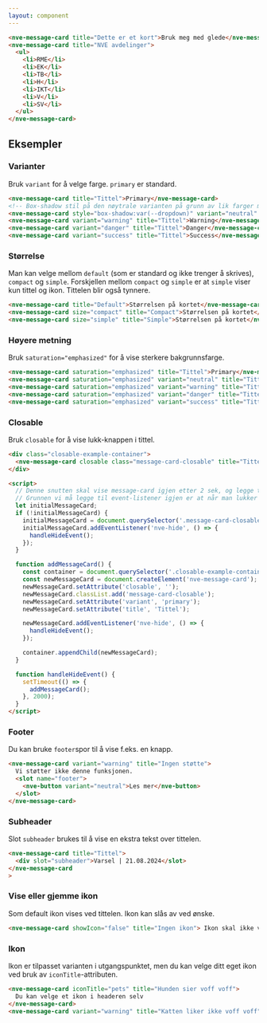 ```yaml
---
layout: component
---
```


<CodeExamplePreview>

```html
<nve-message-card title="Dette er et kort">Bruk meg med glede</nve-message-card>
<nve-message-card title="NVE avdelinger">
  <ul>
    <li>RME</li>
    <li>EK</li>
    <li>TB</li>
    <li>H</li>
    <li>IKT</li>
    <li>V</li>
    <li>SV</li>
  </ul>
</nve-message-card>
```

</CodeExamplePreview>

## Eksempler

### Varianter

Bruk `variant` for å velge farge. `primary` er standard.

<CodeExamplePreview>

```html
<nve-message-card title="Tittel">Primary</nve-message-card>
<!-- Box-shadow stil på den nøytrale varianten på grunn av lik farger med bakgrunnen i kodeforhåndsvisningen -->
<nve-message-card style="box-shadow:var(--dropdown)" variant="neutral" title="Tittel">Neutral</nve-message-card>
<nve-message-card variant="warning" title="Tittel">Warning</nve-message-card>
<nve-message-card variant="danger" title="Tittel">Danger</nve-message-card>
<nve-message-card variant="success" title="Tittel">Success</nve-message-card>
```

</CodeExamplePreview>

### Størrelse

Man kan velge mellom `default` (som er standard og ikke trenger å skrives), `compact` og `simple`.
Forskjellen mellom `compact` og `simple` er at `simple` viser kun tittel og ikon. Tittelen blir også tynnere.

<CodeExamplePreview>

```html
<nve-message-card title="Default">Størrelsen på kortet</nve-message-card>
<nve-message-card size="compact" title="Compact">Størrelsen på kortet</nve-message-card>
<nve-message-card size="simple" title="Simple">Størrelsen på kortet</nve-message-card>
```

</CodeExamplePreview>

### Høyere metning

Bruk `saturation="emphasized"` for å vise sterkere bakgrunnsfarge.

<CodeExamplePreview>

```html
<nve-message-card saturation="emphasized" title="Tittel">Primary</nve-message-card>
<nve-message-card saturation="emphasized" variant="neutral" title="Tittel">Neutral</nve-message-card>
<nve-message-card saturation="emphasized" variant="warning" title="Tittel">Warning</nve-message-card>
<nve-message-card saturation="emphasized" variant="danger" title="Tittel">Danger</nve-message-card>
<nve-message-card saturation="emphasized" variant="success" title="Tittel">Success</nve-message-card>
```

</CodeExamplePreview>

### Closable

Bruk `closable` for å vise lukk-knappen i tittel.

<CodeExamplePreview>

```html
<div class="closable-example-container">
  <nve-message-card closable class="message-card-closable" title="Tittel "> </nve-message-card>
</div>

<script>
  // Denne snutten skal vise message-card igjen etter 2 sek, og legge til an event igjen på det ny lagde message-card.
  // Grunnen vi må legge til event-listener igjen er at når man lukker message-card den forsvinner fra DOMen.
  let initialMessageCard;
  if (!initialMessageCard) {
    initialMessageCard = document.querySelector('.message-card-closable');
    initialMessageCard.addEventListener('nve-hide', () => {
      handleHideEvent();
    });
  }

  function addMessageCard() {
    const container = document.querySelector('.closable-example-container');
    const newMessageCard = document.createElement('nve-message-card');
    newMessageCard.setAttribute('closable', '');
    newMessageCard.classList.add('message-card-closable');
    newMessageCard.setAttribute('variant', 'primary');
    newMessageCard.setAttribute('title', 'Tittel');

    newMessageCard.addEventListener('nve-hide', () => {
      handleHideEvent();
    });

    container.appendChild(newMessageCard);
  }

  function handleHideEvent() {
    setTimeout(() => {
      addMessageCard();
    }, 2000);
  }
</script>
```

</CodeExamplePreview>

### Footer

Du kan bruke `footer`spor til å vise f.eks. en knapp.

<CodeExamplePreview>

```html
<nve-message-card variant="warning" title="Ingen støtte">
  Vi støtter ikke denne funksjonen.
  <slot name="footer">
    <nve-button variant="neutral">Les mer</nve-button>
  </slot>
</nve-message-card>
```

</CodeExamplePreview>

### Subheader

Slot `subheader` brukes til å vise en ekstra tekst over tittelen.

<CodeExamplePreview>

```html
<nve-message-card title="Tittel">
  <div slot="subheader">Varsel | 21.08.2024</slot>
</nve-message-card
>
```

</CodeExamplePreview>

### Vise eller gjemme ikon

Som default ikon vises ved tittelen. Ikon kan slås av ved ønske.

<CodeExamplePreview>

```html
<nve-message-card showIcon="false" title="Ingen ikon"> Ikon skal ikke vises </nve-message-card>
```

</CodeExamplePreview>

### Ikon

Ikon er tilpasset varianten i utgangspunktet, men du kan velge ditt eget ikon ved bruk av `iconTitle`-attributen.

<CodeExamplePreview>

```html
<nve-message-card iconTitle="pets" title="Hunden sier voff voff">
  Du kan velge et ikon i headeren selv
</nve-message-card>
<nve-message-card variant="warning" title="Katten liker ikke voff voff"> Vær forsiktig </nve-message-card>
```

</CodeExamplePreview>
